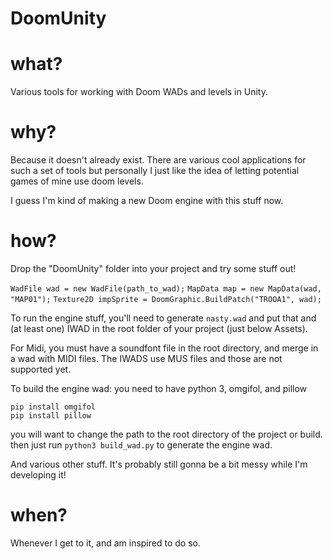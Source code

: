 # DoomUnity

# what?

Various tools for working with Doom WADs and levels in Unity.

# why?

Because it doesn't already exist. There are various cool applications for such a set of tools but personally I just like the idea of letting potential games of mine use doom levels.

I guess I'm kind of making a new Doom engine with this stuff now.

# how?

Drop the "DoomUnity" folder into your project and try some stuff out!

`WadFile wad = new WadFile(path_to_wad);`
`MapData map = new MapData(wad, "MAP01");`
`Texture2D impSprite = DoomGraphic.BuildPatch("TROOA1", wad);`

To run the engine stuff, you'll need to generate `nasty.wad` and put that and (at least one) IWAD in the root folder of your project (just below Assets).

For Midi, you must have a soundfont file in the root directory, and merge in a wad with MIDI files.
The IWADS use MUS files and those are not supported yet.

To build the engine wad: you need to have python 3, omgifol, and pillow

`pip install omgifol`  
`pip install pillow`

you will want to change the path to the root directory of the project or build.
then just run `python3 build_wad.py` to generate the engine wad.

And various other stuff. It's probably still gonna be a bit messy while I'm developing it!

# when?

Whenever I get to it, and am inspired to do so.
